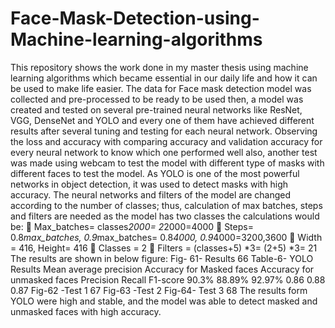 # Face-Mask-Detection-using-Machine-learning-algorithms
This repository shows the work done in my master thesis using machine learning algorithms which became essential in our daily life and how it can be used to make life easier. The data for Face mask detection model was collected and pre-processed to be ready to be used then, a model was created and tested on several pre-trained neural networks like ResNet, VGG, DenseNet and YOLO and every one of them have achieved different results after several tuning and testing for each neural network. Observing the loss and accuracy with comparing accuracy and validation accuracy for every neural network to know which one performed well also, another test was made using webcam to test the model with different type of masks with different faces to test the model.
As YOLO is one of the most powerful networks in object detection, it was used to detect masks with high accuracy. The neural networks and filters of the model are changed according to the number of classes; thus, calculation of max batches, steps and filters are needed as the model has two classes the calculations would be:
 Max_batches= classes*2000= 2*2000=4000
 Steps= 0.8*max_batches, 0.9*max_batches= 0.8*4000, 0.9*4000=3200,3600
 Width = 416, Height= 416
 Classes = 2
 Filters = (classes+5) *3= (2+5) *3= 21
The results are shown in below figure:
Fig- 61- Results
66
Table-6- YOLO Results
Mean average precision
Accuracy for Masked faces
Accuracy for unmasked faces
Precision
Recall
F1-score
90.3%
88.89%
92.97%
0.86
0.88
0.87
Fig-62 -Test 1
67
Fig-63 -Test 2
Fig-64- Test 3
68
The results form YOLO were high and stable, and the model was able to detect masked and unmasked faces with high accuracy.
